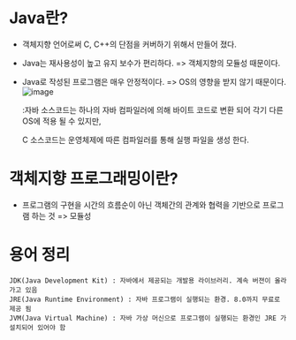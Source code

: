 # Java란?
- 객체지향 언어로써 C, C++의 단점을 커버하기 위해서 만들어 졌다. 
- Java는 재사용성이 높고 유지 보수가 편리하다. => 객체지향의 모듈성 때문이다.
- Java로 작성된 프로그램은 매우 안정적이다. => OS의 영향을 받지 않기 때문이다.
![image](https://user-images.githubusercontent.com/67450413/158355866-9d9c22a5-432a-4c4a-a330-d159a7e10e27.png)
  
   :자바 소스코드는 하나의 자바 컴파일러에 의해 바이트 코드로 변환 되어 각기 다른 OS에 적용 될 수 있지만, 
   
    C 소스코드는 운영체제에 따른 컴파일러를 통해 실행 파일을 생성 한다.
    
    
    
# 객체지향 프로그래밍이란?
- 프로그램의 구현을 시간의 흐름순이 아닌 객체간의 관계와 협력을 기반으로 프로그램 하는 것 => 모듈성



# 용어 정리
```
JDK(Java Development Kit) : 자바에서 제공되는 개발용 라이브러리. 계속 버젼이 올라가고 있음
JRE(Java Runtime Environment) : 자바 프로그램이 실행되는 환경. 8.0까지 무료로 제공 됨
JVM(Java Virtual Machine) : 자바 가상 머신으로 프로그램이 실행되는 환경인 JRE 가 설치되어 있어야 함
```
